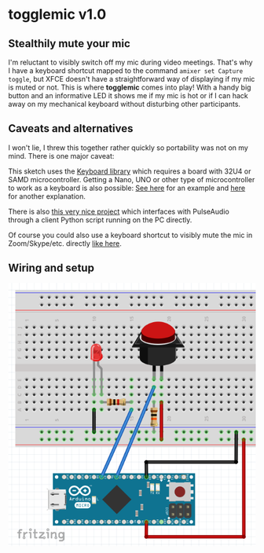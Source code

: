 # togglemic v1.0

## Stealthily mute your mic

I'm reluctant to visibly switch off my mic during video meetings. That's why I have a keyboard shortcut mapped to the command `amixer set Capture toggle`, but XFCE doesn't have a straightforward way of displaying if my mic is muted or not. This is where **togglemic** comes into play! With a handy big button and an informative LED it shows me if my mic is hot or if I can hack away on my mechanical keyboard without disturbing other participants.

## Caveats and alternatives

I won't lie, I threw this together rather quickly so portability was not on my mind. There is one major caveat:

This sketch uses the [Keyboard library](https://www.arduino.cc/reference/en/language/functions/usb/keyboard/) which requires a board with 32U4 or SAMD microcontroller. Getting a Nano, UNO or other type of microcontroller to work as a keyboard is also possible: [See here](http://mitchtech.net/arduino-usb-hid-keyboard/) for an example and [here](https://arduino.stackexchange.com/a/541) for another explanation.

There is also [this very nice project](https://github.com/DanNixon/pulseaudio-ptt) which interfaces with PulseAudio through a client Python script running on the PC directly.

Of course you could also use a keyboard shortcut to visibly mute the mic in Zoom/Skype/etc. directly [like here](https://www.instructables.com/Zoom-Meetings-Physical-Mute-Button/).

## Wiring and setup

![Fritzing wiring diagram](wiring.png "Fritzing wiring diagram")
